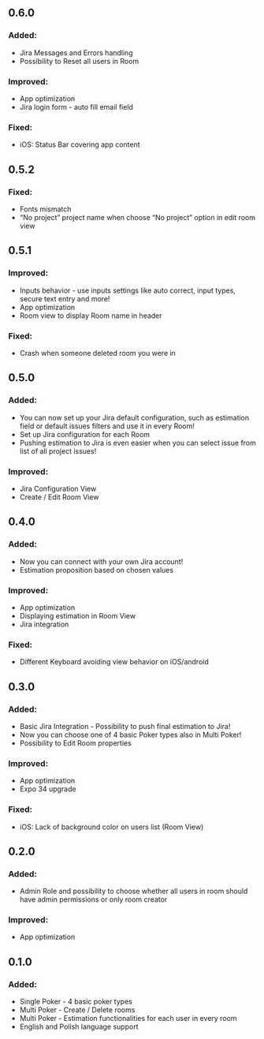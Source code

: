 ## 0.6.0
### Added:
- Jira Messages and Errors handling
- Possibility to Reset all users in Room
### Improved:
- App optimization
- Jira login form - auto fill email field
### Fixed:
- iOS: Status Bar covering app content 

## 0.5.2
### Fixed:
- Fonts mismatch
- “No project” project name when choose “No project” option in edit room view

## 0.5.1
### Improved:
- Inputs behavior - use inputs settings like auto correct, input types, secure text entry and more!
- App optimization
- Room view to display Room name in header
### Fixed:
- Crash when someone deleted room you were in

## 0.5.0
### Added:
- You can now set up your Jira default configuration, such as estimation field or default issues filters and use it in every Room!
- Set up Jira configuration for each Room
- Pushing estimation to Jira is even easier when you can select issue from list of all project issues!
### Improved:
- Jira Configuration View
- Create / Edit Room View

## 0.4.0
### Added:
- Now you can connect with your own Jira account!
- Estimation proposition based on chosen values
### Improved:
- App optimization
- Displaying estimation in Room View
- Jira integration
### Fixed:
- Different Keyboard avoiding view behavior on iOS/android

## 0.3.0
### Added:
- Basic Jira Integration - Possibility to push final estimation to Jira!
- Now you can choose one of 4 basic Poker types also in Multi Poker!
- Possibility to Edit Room properties
### Improved:
- App optimization
- Expo 34 upgrade
### Fixed:
- iOS: Lack of background color on users list (Room View)

## 0.2.0
### Added:
- Admin Role and possibility to choose whether all users in room should have admin permissions or only room creator
### Improved:
- App optimization

## 0.1.0
### Added:
- Single Poker - 4 basic poker types
- Multi Poker - Create / Delete rooms
- Multi Poker - Estimation functionalities for each user in every room
- English and Polish language support
